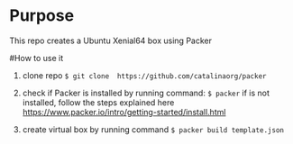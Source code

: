 # Purpose
This repo creates a Ubuntu Xenial64 box using Packer

#How to use it

1. clone repo
 `$ git clone  https://github.com/catalinaorg/packer`
1. check if Packer is installed by running command:
  `$ packer`
if is not installed, follow the steps explained here https://www.packer.io/intro/getting-started/install.html

1. create virtual box by running command
`$ packer build template.json`

